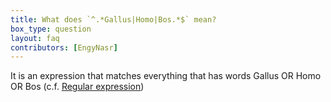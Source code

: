 ```yaml
---
title: What does `^.*Gallus|Homo|Bos.*$` mean?
box_type: question
layout: faq
contributors: [EngyNasr]
---
```


It is an expression that matches everything that has words Gallus OR Homo OR Bos (c.f. [Regular expression](https://www.regular-expressions.info/))


